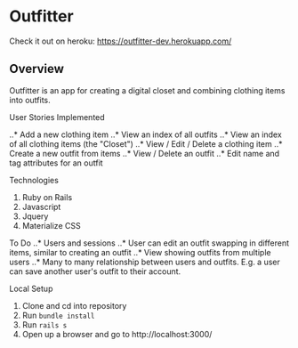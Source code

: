 # Outfitter #

Check it out on heroku:
<a>https://outfitter-dev.herokuapp.com/</a>

## Overview ##
Outfitter is an app for creating a digital closet and combining clothing items into outfits.

User Stories Implemented

  ..* Add a new clothing item
  ..* View an index of all outfits
  ..* View an index of all clothing items (the "Closet")
  ..* View / Edit / Delete a clothing item
  ..* Create a new outfit from items
  ..* View / Delete an outfit
  ..* Edit name and tag attributes for an outfit

Technologies
  1. Ruby on Rails
  2. Javascript
  3. Jquery
  4. Materialize CSS

To Do
  ..* Users and sessions
  ..* User can edit an outfit swapping in different items, similar to creating an outfit
  ..* View showing outfits from multiple users
  ..* Many to many relationship between users and outfits. E.g. a user can save another user's outfit to their account.


Local Setup
  1. Clone and cd into repository
  2. Run `bundle install`
  3. Run `rails s`
  4. Open up a browser and go to http://localhost:3000/

